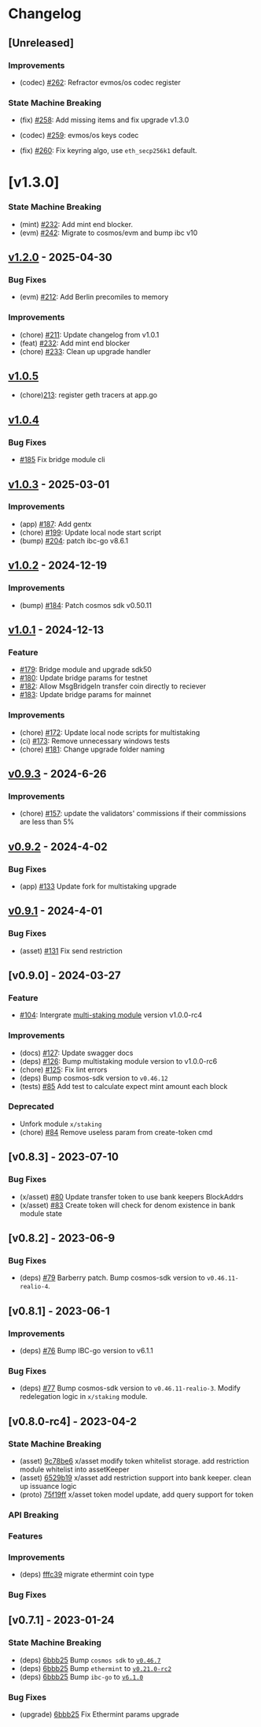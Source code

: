 <!--
Guiding Principles:

Changelogs are for humans, not machines.
There should be an entry for every single version.
The same types of changes should be grouped.
Versions and sections should be linkable.
The latest version comes first.
The release date of each version is displayed.
Mention whether you follow Semantic Versioning.

Usage:

Change log entries are to be added to the Unreleased section under the
appropriate stanza (see below). Each entry should ideally include a tag and
the Github issue reference in the following format:

* (<tag>) \#<issue-number> message

ex: - (upgrade) [#1](https://github.com/realiotech/realio-network/pull/3) Fix Asset types

The issue numbers will later be link-ified during the release process so you do
not have to worry about including a link manually, but you can if you wish.

Types of changes (Stanzas):

"Features" for new features.
"Improvements" for changes in existing functionality.
"Deprecated" for soon-to-be removed features.
"Bug Fixes" for any bug fixes.
"Client Breaking" for breaking CLI commands and REST routes used by end-users.
"API Breaking" for breaking exported APIs used by developers building on SDK.
"State Machine Breaking" for any changes that result in a different AppState given same genesisState and txList.

Ref: https://keepachangelog.com/en/1.0.0/
-->

# Changelog

## [Unreleased]

### Improvements

- (codec) [#262](https://github.com/realiotech/realio-network/pull/262): Refractor evmos/os codec register

### State Machine Breaking

- (fix) [#258](https://github.com/realiotech/realio-network/pull/258): Add missing items and fix upgrade v1.3.0

- (codec) [#259](https://github.com/realiotech/realio-network/pull/259): evmos/os keys codec

- (fix) [#260](https://github.com/realiotech/realio-network/pull/260): Fix keyring algo, use `eth_secp256k1` default.

# [v1.3.0]

### State Machine Breaking

- (mint) [#232](https://github.com/realiotech/realio-network/pull/232): Add mint end blocker.
- (evm) [#242](https://github.com/realiotech/realio-network/pull/242): Migrate to cosmos/evm and bump ibc v10

## [v1.2.0](https://github.com/realiotech/realio-network/releases/tag/v1.2.0) - 2025-04-30

### Bug Fixes

- (evm) [#212](https://github.com/realiotech/realio-network/pull/212): Add Berlin precomiles to memory

### Improvements

- (chore) [#211](https://github.com/realiotech/realio-network/pull/211): Update changelog from v1.0.1
- (feat) [#232](https://github.com/realiotech/realio-network/pull/232): Add mint end blocker
- (chore) [#233](https://github.com/realiotech/realio-network/pull/233): Clean up upgrade handler

## [v1.0.5](https://github.com/realiotech/realio-network/releases/tag/v1.0.5)

- (chore)[213](https://github.com/realiotech/realio-network/pull/213): register geth tracers at app.go

## [v1.0.4](https://github.com/realiotech/realio-network/releases/tag/v1.0.4)

### Bug Fixes

- [#185](https://github.com/realiotech/realio-network/pull/185) Fix bridge module cli

## [v1.0.3](https://github.com/realiotech/realio-network/releases/tag/v1.0.3) - 2025-03-01

### Improvements

- (app) [#187](https://github.com/realiotech/realio-network/pull/187): Add gentx
- (chore) [#199](https://github.com/realiotech/realio-network/pull/199): Update local node start script
- (bump) [#204](https://github.com/realiotech/realio-network/pull/204): patch ibc-go v8.6.1


## [v1.0.2](https://github.com/realiotech/realio-network/releases/tag/v1.0.2) - 2024-12-19

### Improvements

- (bump) [#184](https://github.com/realiotech/realio-network/pull/184): Patch cosmos sdk v0.50.11

## [v1.0.1](https://github.com/realiotech/realio-network/releases/tag/1.0.1) - 2024-12-13

### Feature

- [#179](https://github.com/realiotech/realio-network/pull/179): Bridge module and upgrade sdk50
- [#180](https://github.com/realiotech/realio-network/pull/180): Update bridge params for testnet
- [#182](https://github.com/realiotech/realio-network/pull/182): Allow MsgBridgeIn transfer coin directly to reciever
- [#183](https://github.com/realiotech/realio-network/pull/183): Update bridge params for mainnet

### Improvements

- (chore) [#172](https://github.com/realiotech/realio-network/pull/172): Update local node scripts for multistaking
- (ci) [#173](https://github.com/realiotech/realio-network/pull/173): Remove unnecessary windows tests
- (chore) [#181](https://github.com/realiotech/realio-network/pull/181): Change upgrade folder naming

## [v0.9.3](https://github.com/realiotech/realio-network/releases/tag/v0.9.3) - 2024-6-26

### Improvements

- (chore) [#157](https://github.com/realiotech/realio-network/pull/157): update the validators' commissions if their commissions are less than 5%

## [v0.9.2](https://github.com/realiotech/realio-network/releases/tag/v0.9.1) - 2024-4-02

### Bug Fixes

- (app) [#133](https://github.com/realiotech/realio-network/pull/133) Update fork for multistaking upgrade

## [v0.9.1](https://github.com/realiotech/realio-network/releases/tag/v0.9.1) - 2024-4-01

### Bug Fixes

- (asset) [#131](https://github.com/realiotech/realio-network/pull/131) Fix send restriction


## [v0.9.0] - 2024-03-27

### Feature

- [#104](https://github.com/realiotech/realio-network/pull/104):  Intergrate [multi-staking module](https://github.com/realiotech/multi-staking) version v1.0.0-rc4

### Improvements

- (docs) [#127](https://github.com/realiotech/realio-network/pull/127): Update swagger docs
- (deps) [#126](https://github.com/realiotech/realio-network/pull/126): Bump multistaking module version to v1.0.0-rc6
- (chore) [#125](https://github.com/realiotech/realio-network/pull/125): Fix lint errors
- (deps) Bump cosmos-sdk version to `v0.46.12`
- (tests) [#85](https://github.com/realiotech/realio-network/pull/85) Add test to calculate expect mint amount each block

### Deprecated

- Unfork module `x/staking`
- (chore) [#84](https://github.com/realiotech/realio-network/pull/84)  Remove useless param from create-token cmd

## [v0.8.3] - 2023-07-10

### Bug Fixes

- (x/asset) [#80](https://github.com/realiotech/realio-network/pull/80) Update transfer token to use bank keepers BlockAddrs
- (x/asset) [#83](https://github.com/realiotech/realio-network/pull/83) Create token will check for denom existence in bank module state

## [v0.8.2] - 2023-06-9

### Bug Fixes

- (deps) [#79](https://github.com/realiotech/realio-network/pull/79) Barberry patch. Bump cosmos-sdk version to `v0.46.11-realio-4`.

## [v0.8.1] - 2023-06-1

### Improvements

- (deps) [#76](https://github.com/realioteach/realio-network/pull/76) Bump IBC-go version to v6.1.1

### Bug Fixes

- (deps) [#77](https://github.com/realiotech/realio-network/pull/77) Bump cosmos-sdk version to `v0.46.11-realio-3`.
  Modify redelegation logic in `x/staking` module.

## [v0.8.0-rc4] - 2023-04-2

### State Machine Breaking
- (asset) [9c78be6](https://github.com/realiotech/realio-network/commit/9c78be67e8fc06997c07a5c84559d41f67cf196f) x/asset modify token whitelist storage. add restriction module whitelist into assetKeeper
- (asset) [6529b19](https://github.com/realiotech/realio-network/commit/6529b19cba0b7abfefb5d476c628a1fe4224f5e5) x/asset add restriction support into bank keeper. clean up issuance logic
- (proto) [75f19ff](https://github.com/realiotech/realio-network/commit/75f19ff86aeff854fa853f4e06d5f72cb3193324) x/asset token model update, add query support for token

### API Breaking

### Features

### Improvements
- (deps) [fffc39](https://github.com/realiotech/realio-network/commit/fffc39c10369ae12691d58dd936d0d7f481dc486) migrate ethermint coin type

### Bug Fixes
## [v0.7.1] - 2023-01-24

### State Machine Breaking

- (deps) [6bbb25](https://github.com/realiotech/realio-network/commit/6bbb2584e1d855dba77cde49a415fd4dba282cb5) Bump `cosmos sdk` to [`v0.46.7`](https://github.com/realiotech/cosmos-sdk/releases/tag/v0.46.x-realio-alpha-0.6)
- (deps) [6bbb25](https://github.com/realiotech/realio-network/commit/6bbb2584e1d855dba77cde49a415fd4dba282cb5) Bump `ethermint` to [`v0.21.0-rc2`](https://github.com/evmos/ethermint/releases/tag/v0.21.0-rc1)
- (deps) [6bbb25](https://github.com/realiotech/realio-network/commit/6bbb2584e1d855dba77cde49a415fd4dba282cb5) Bump `ibc-go` to [`v6.1.0`](https://github.com/cosmos/ibc-go/releases/tag/v6.1.0)

### Bug Fixes

- (upgrade) [6bbb25](https://github.com/realiotech/realio-network/commit/6bbb2584e1d855dba77cde49a415fd4dba282cb5) Fix Ethermint params upgrade
